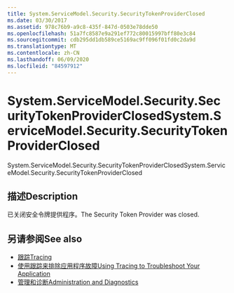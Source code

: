 ```yaml
---
title: System.ServiceModel.Security.SecurityTokenProviderClosed
ms.date: 03/30/2017
ms.assetid: 978c76b9-a9c8-435f-847d-0503e78dde50
ms.openlocfilehash: 51a7fc8587e9a291ef772c80015997bff80e3c84
ms.sourcegitcommit: cdb295dd1db589ce5169ac9ff096f01fd0c2da9d
ms.translationtype: MT
ms.contentlocale: zh-CN
ms.lasthandoff: 06/09/2020
ms.locfileid: "84597912"
---
```

# <a name="systemservicemodelsecuritysecuritytokenproviderclosed"></a><span data-ttu-id="af688-102">System.ServiceModel.Security.SecurityTokenProviderClosed</span><span class="sxs-lookup"><span data-stu-id="af688-102">System.ServiceModel.Security.SecurityTokenProviderClosed</span></span>
<span data-ttu-id="af688-103">System.ServiceModel.Security.SecurityTokenProviderClosed</span><span class="sxs-lookup"><span data-stu-id="af688-103">System.ServiceModel.Security.SecurityTokenProviderClosed</span></span>  
  
## <a name="description"></a><span data-ttu-id="af688-104">描述</span><span class="sxs-lookup"><span data-stu-id="af688-104">Description</span></span>  
 <span data-ttu-id="af688-105">已关闭安全令牌提供程序。</span><span class="sxs-lookup"><span data-stu-id="af688-105">The Security Token Provider was closed.</span></span>  
  
## <a name="see-also"></a><span data-ttu-id="af688-106">另请参阅</span><span class="sxs-lookup"><span data-stu-id="af688-106">See also</span></span>

- [<span data-ttu-id="af688-107">跟踪</span><span class="sxs-lookup"><span data-stu-id="af688-107">Tracing</span></span>](index.md)
- [<span data-ttu-id="af688-108">使用跟踪来排除应用程序故障</span><span class="sxs-lookup"><span data-stu-id="af688-108">Using Tracing to Troubleshoot Your Application</span></span>](using-tracing-to-troubleshoot-your-application.md)
- [<span data-ttu-id="af688-109">管理和诊断</span><span class="sxs-lookup"><span data-stu-id="af688-109">Administration and Diagnostics</span></span>](../index.md)
